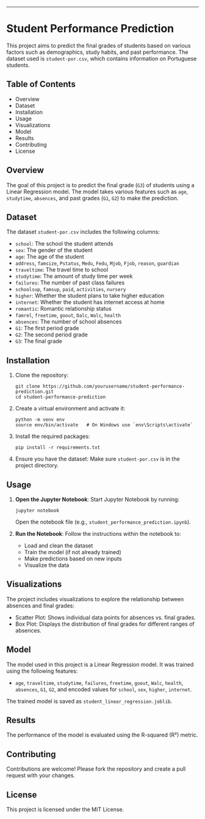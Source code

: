 ---

# Student Performance Prediction

This project aims to predict the final grades of students based on various factors such as demographics, study habits, and past performance. The dataset used is `student-por.csv`, which contains information on Portuguese students.

## Table of Contents
- Overview
- Dataset
- Installation
- Usage
- Visualizations
- Model
- Results
- Contributing
- License

## Overview
The goal of this project is to predict the final grade (`G3`) of students using a Linear Regression model. The model takes various features such as `age`, `studytime`, `absences`, and past grades (`G1`, `G2`) to make the prediction.

## Dataset
The dataset `student-por.csv` includes the following columns:
- `school`: The school the student attends
- `sex`: The gender of the student
- `age`: The age of the student
- `address`, `famsize`, `Pstatus`, `Medu`, `Fedu`, `Mjob`, `Fjob`, `reason`, `guardian`
- `traveltime`: The travel time to school
- `studytime`: The amount of study time per week
- `failures`: The number of past class failures
- `schoolsup`, `famsup`, `paid`, `activities`, `nursery`
- `higher`: Whether the student plans to take higher education
- `internet`: Whether the student has internet access at home
- `romantic`: Romantic relationship status
- `famrel`, `freetime`, `goout`, `Dalc`, `Walc`, `health`
- `absences`: The number of school absences
- `G1`: The first period grade
- `G2`: The second period grade
- `G3`: The final grade

## Installation
1. Clone the repository:
   ```
   git clone https://github.com/yourusername/student-performance-prediction.git
   cd student-performance-prediction
   ```

2. Create a virtual environment and activate it:
   ```
   python -m venv env
   source env/bin/activate   # On Windows use `env\Scripts\activate`
   ```

3. Install the required packages:
   ```
   pip install -r requirements.txt
   ```

4. Ensure you have the dataset:
   Make sure `student-por.csv` is in the project directory.

## Usage
1. **Open the Jupyter Notebook**:
   Start Jupyter Notebook by running:
   ```
   jupyter notebook
   ```
   Open the notebook file (e.g., `student_performance_prediction.ipynb`).

2. **Run the Notebook**:
   Follow the instructions within the notebook to:
   - Load and clean the dataset
   - Train the model (if not already trained)
   - Make predictions based on new inputs
   - Visualize the data

## Visualizations
The project includes visualizations to explore the relationship between absences and final grades:
- Scatter Plot: Shows individual data points for absences vs. final grades.
- Box Plot: Displays the distribution of final grades for different ranges of absences.

## Model
The model used in this project is a Linear Regression model. It was trained using the following features:
- `age`, `traveltime`, `studytime`, `failures`, `freetime`, `goout`, `Walc`, `health`, `absences`, `G1`, `G2`, and encoded values for `school`, `sex`, `higher`, `internet`.

The trained model is saved as `student_linear_regression.joblib`.

## Results
The performance of the model is evaluated using the R-squared (R²) metric.

## Contributing
Contributions are welcome! Please fork the repository and create a pull request with your changes.

## License
This project is licensed under the MIT License.
```
